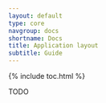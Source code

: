 ```yaml
---
layout: default
type: core
navgroup: docs
shortname: Docs
title: Application layout
subtitle: Guide
---
```


{% include toc.html %}

TODO
